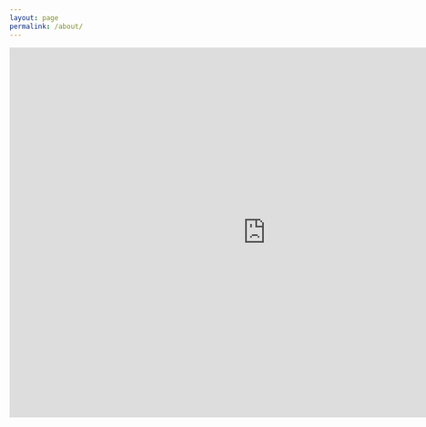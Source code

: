 ```yaml
---
layout: page 
permalink: /about/
---
```


 <iframe src="https://leex5089.github.io/images/YS_CV.pdf" height="650px" width="900px" allowfullscreen="" frameborder="0">
    </iframe>